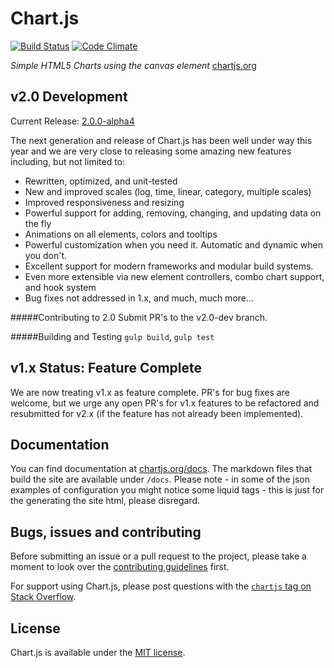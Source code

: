 # Chart.js 

[![Build Status](https://travis-ci.org/nnnick/Chart.js.svg?branch=master)](https://travis-ci.org/nnnick/Chart.js) [![Code Climate](https://codeclimate.com/github/nnnick/Chart.js/badges/gpa.svg)](https://codeclimate.com/github/nnnick/Chart.js)


*Simple HTML5 Charts using the canvas element* [chartjs.org](http://www.chartjs.org)

## v2.0 Development

Current Release: [2.0.0-alpha4](https://github.com/nnnick/Chart.js/releases/tag/2.0.0-alpha4)

The next generation and release of Chart.js has been well under way this year and we are very close to releasing some amazing new features including, but not limited to:
- Rewritten, optimized, and unit-tested
- New and improved scales (log, time, linear, category, multiple scales)
- Improved responsiveness and resizing
- Powerful support for adding, removing, changing, and updating data on the fly
- Animations on all elements, colors and tooltips
- Powerful customization when you need it. Automatic and dynamic when you don't.
- Excellent support for modern frameworks and modular build systems.
- Even more extensible via new element controllers, combo chart support, and hook system
- Bug fixes not addressed in 1.x, and much, much more...

#####Contributing to 2.0
Submit PR's to the v2.0-dev branch.

#####Building and Testing
`gulp build`, `gulp test`

## v1.x Status: Feature Complete
We are now treating v1.x as feature complete.  PR's for bug fixes are welcome, but we urge any open PR's for v1.x features to be refactored and resubmitted for v2.x (if the feature has not already been implemented).

## Documentation

You can find documentation at [chartjs.org/docs](http://www.chartjs.org/docs/). The markdown files that build the site are available under `/docs`. Please note - in some of the json examples of configuration you might notice some liquid tags - this is just for the generating the site html, please disregard.

## Bugs, issues and contributing

Before submitting an issue or a pull request to the project, please take a moment to look over the [contributing guidelines](https://github.com/nnnick/Chart.js/blob/master/CONTRIBUTING.md) first.

For support using Chart.js, please post questions with the [`chartjs` tag on Stack Overflow](http://stackoverflow.com/questions/tagged/chartjs).

## License

Chart.js is available under the [MIT license](http://opensource.org/licenses/MIT).
